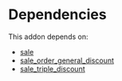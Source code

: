 # Dependencies

This addon depends on:

- [sale](https://github.com/bringout/oca-ocb-sale/tree/681dc8d5fff638cb0862a34e48091a2098d091f8/odoo-bringout-oca-ocb-sale)
- [sale_order_general_discount](https://github.com/bringout/oca-workflow-process)
- [sale_triple_discount](https://github.com/bringout/oca-workflow-process)
